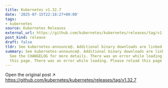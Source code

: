 ```yaml
---
title: Kubernetes v1.32.7
date: '2025-07-15T22:18:27+00:00'
tags:
- kubernetes
source: Kubernetes Releases
external_url: https://github.com/kubernetes/kubernetes/releases/tag/v1.32.7
post_kind: release
draft: false
tldr: See kubernetes-announce@. Additional binary downloads are linked in the CHANGELOG.
summary: See kubernetes-announce@. Additional binary downloads are linked in the CHANGELOG.
  See the CHANGELOG for more details. There was an error while loading. Please reload
  this page. There was an error while loading. Please reload this page.
---
```

Open the original post ↗ https://github.com/kubernetes/kubernetes/releases/tag/v1.32.7
